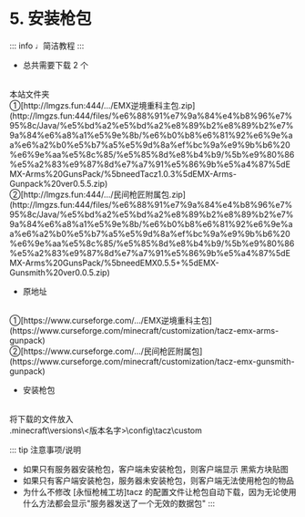 # 5. 安装枪包

::: info ♩简洁教程
:::

- 总共需要下载 2 个
<br>
本站文件夹
<br>
①[http://lmgzs.fun:444/.../EMX逆境重科主包.zip](http://lmgzs.fun:444/files/%e6%88%91%e7%9a%84%e4%b8%96%e7%95%8c/Java/%e5%bd%a2%e5%bd%a2%e8%89%b2%e8%89%b2%e7%9a%84%e6%a8%a1%e5%9e%8b/%e6%b0%b8%e6%81%92%e6%9e%aa%e6%a2%b0%e5%b7%a5%e5%9d%8a%ef%bc%9a%e9%9b%b6%20%e6%9e%aa%e5%8c%85/%e5%85%8d%e8%b4%b9/%5b%e9%80%86%e5%a2%83%e9%87%8d%e7%a7%91%e5%86%9b%e5%a4%87%5dEMX-Arms%20GunsPack/%5bneedTacz1.0.3%5dEMX-Arms-Gunpack%20ver0.5.5.zip)
<br>
②[http://lmgzs.fun:444/.../民间枪匠附属包.zip](http://lmgzs.fun:444/files/%e6%88%91%e7%9a%84%e4%b8%96%e7%95%8c/Java/%e5%bd%a2%e5%bd%a2%e8%89%b2%e8%89%b2%e7%9a%84%e6%a8%a1%e5%9e%8b/%e6%b0%b8%e6%81%92%e6%9e%aa%e6%a2%b0%e5%b7%a5%e5%9d%8a%ef%bc%9a%e9%9b%b6%20%e6%9e%aa%e5%8c%85/%e5%85%8d%e8%b4%b9/%5b%e9%80%86%e5%a2%83%e9%87%8d%e7%a7%91%e5%86%9b%e5%a4%87%5dEMX-Arms%20GunsPack/%5bneedEMX0.5.5+%5dEMX-Gunsmith%20ver0.0.5.zip)

- 原地址
<br>
①[https://www.curseforge.com/.../EMX逆境重科主包](https://www.curseforge.com/minecraft/customization/tacz-emx-arms-gunpack)
<br>
②[https://www.curseforge.com/.../民间枪匠附属包](https://www.curseforge.com/minecraft/customization/tacz-emx-gunsmith-gunpack)

- 安装枪包
<br>
将下载的文件放入
<br>
.minecraft\versions\<版本名字>\config\tacz\custom

::: tip 注意事项/说明
- 如果只有服务器安装枪包，客户端未安装枪包，则客户端显示 黑紫方块贴图
- 如果只有客户端安装枪包，服务器未安装枪包，则客户端无法使用枪包的物品
- 为什么不修改 [永恒枪械工坊]tacz 的配置文件让枪包自动下载，因为无论使用什么方法都会显示"服务器发送了一个无效的数据包"
:::
